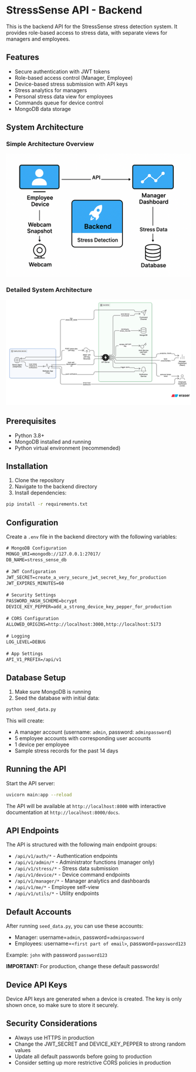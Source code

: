 # StressSense API - Backend

This is the backend API for the StressSense stress detection system. It provides role-based access to stress data, with separate views for managers and employees.

## Features

- Secure authentication with JWT tokens
- Role-based access control (Manager, Employee)
- Device-based stress submission with API keys
- Stress analytics for managers
- Personal stress data view for employees
- Commands queue for device control
- MongoDB data storage

## System Architecture

### Simple Architecture Overview
![Simple Architecture](../frontend/public/Simpl-arch.png)

### Detailed System Architecture
![System Architecture](../frontend/public/System-arch.svg)

## Prerequisites

- Python 3.8+
- MongoDB installed and running
- Python virtual environment (recommended)

## Installation

1. Clone the repository
2. Navigate to the backend directory
3. Install dependencies:

```bash
pip install -r requirements.txt
```

## Configuration

Create a `.env` file in the backend directory with the following variables:

```
# MongoDB Configuration
MONGO_URI=mongodb://127.0.0.1:27017/
DB_NAME=stress_sense_db

# JWT Configuration
JWT_SECRET=create_a_very_secure_jwt_secret_key_for_production
JWT_EXPIRES_MINUTES=60

# Security Settings
PASSWORD_HASH_SCHEME=bcrypt
DEVICE_KEY_PEPPER=add_a_strong_device_key_pepper_for_production

# CORS Configuration
ALLOWED_ORIGINS=http://localhost:3000,http://localhost:5173

# Logging
LOG_LEVEL=DEBUG

# App Settings
API_V1_PREFIX=/api/v1
```

## Database Setup

1. Make sure MongoDB is running
2. Seed the database with initial data:

```bash
python seed_data.py
```

This will create:
- A manager account (username: `admin`, password: `adminpassword`)
- 5 employee accounts with corresponding user accounts
- 1 device per employee
- Sample stress records for the past 14 days

## Running the API

Start the API server:

```bash
uvicorn main:app --reload
```

The API will be available at `http://localhost:8000` with interactive documentation at `http://localhost:8000/docs`.

## API Endpoints

The API is structured with the following main endpoint groups:

- `/api/v1/auth/*` - Authentication endpoints
- `/api/v1/admin/*` - Administrator functions (manager only)
- `/api/v1/stress/*` - Stress data submission
- `/api/v1/device/*` - Device command endpoints
- `/api/v1/manager/*` - Manager analytics and dashboards
- `/api/v1/me/*` - Employee self-view
- `/api/v1/utils/*` - Utility endpoints

## Default Accounts

After running `seed_data.py`, you can use these accounts:

- Manager: username=`admin`, password=`adminpassword`
- Employees: username=`<first part of email>`, password=`password123`

Example: `john` with password `password123`

**IMPORTANT:** For production, change these default passwords!

## Device API Keys

Device API keys are generated when a device is created. The key is only shown once, so make sure to store it securely.

## Security Considerations

- Always use HTTPS in production
- Change the JWT_SECRET and DEVICE_KEY_PEPPER to strong random values
- Update all default passwords before going to production
- Consider setting up more restrictive CORS policies in production

